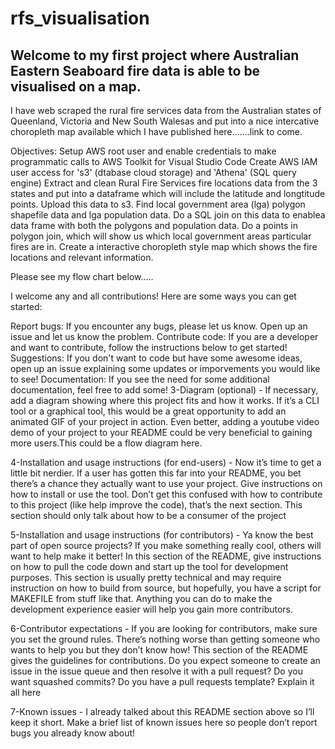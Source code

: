 # rfs_visualisation 

## Welcome to my first project where Australian Eastern Seaboard fire data is able to be visualised on a map.

I have web scraped the rural fire services data from the Australian states of Queenland, Victoria and New South Walesas and put into a nice intercative choropleth map available which I have published here.......link to come.

Objectives: 
Setup AWS root user and enable credentials to make programmatic calls to AWS Toolkit for Visual Studio Code
Create AWS IAM user access for 's3' (dtabase cloud storage) and 'Athena' (SQL query engine)
Extract and clean Rural Fire Services fire locations data from the 3 states and put into a dataframe which will include the latitude and longtitude points. Upload this data to s3.
Find local government area (lga) polygon shapefile data and lga population data. Do a SQL join on this data to enablea data frame with both the polygons and population data.
Do a points in polygon join, which will show us which local government areas particular fires are in.
Create a interactive choropleth style map which shows the fire locations and relevant information. 

Please see my flow chart below.....


I welcome any and all contributions! Here are some ways you can get started:

Report bugs: If you encounter any bugs, please let us know. Open up an issue and let us know the problem.
Contribute code: If you are a developer and want to contribute, follow the instructions below to get started!
Suggestions: If you don't want to code but have some awesome ideas, open up an issue explaining some updates or imporvements you would like to see!
Documentation: If you see the need for some additional documentation, feel free to add some!
3-Diagram (optional) - If necessary, add a diagram showing where this project fits and how it works. If it’s a CLI tool or a graphical tool, this would be a great opportunity to add an animated GIF of your project in action. Even better, adding a youtube video demo of your project to your README could be very beneficial to gaining more users.This could be a flow diagram here.

4-Installation and usage instructions (for end-users) - Now it’s time to get a little bit nerdier. If a user has gotten this far into your README, you bet there’s a chance they actually want to use your project. Give instructions on how to install or use the tool. Don’t get this confused with how to contribute to this project (like help improve the code), that’s the next section. This section should only talk about how to be a consumer of the project

5-Installation and usage instructions (for contributors) - Ya know the best part of open source projects? If you make something really cool, others will want to help make it better! In this section of the README, give instructions on how to pull the code down and start up the tool for development purposes. This section is usually pretty technical and may require instruction on how to build from source, but hopefully, you have a script for MAKEFILE from stuff like that. Anything you can do to make the development experience easier will help you gain more contributors.

6-Contributor expectations - If you are looking for contributors, make sure you set the ground rules. There’s nothing worse than getting someone who wants to help you but they don’t know how! This section of the README gives the guidelines for contributions. Do you expect someone to create an issue in the issue queue and then resolve it with a pull request? Do you want squashed commits? Do you have a pull requests template? Explain it all here

7-Known issues - I already talked about this README section above so I’ll keep it short. Make a brief list of known issues here so people don’t report bugs you already know about!



